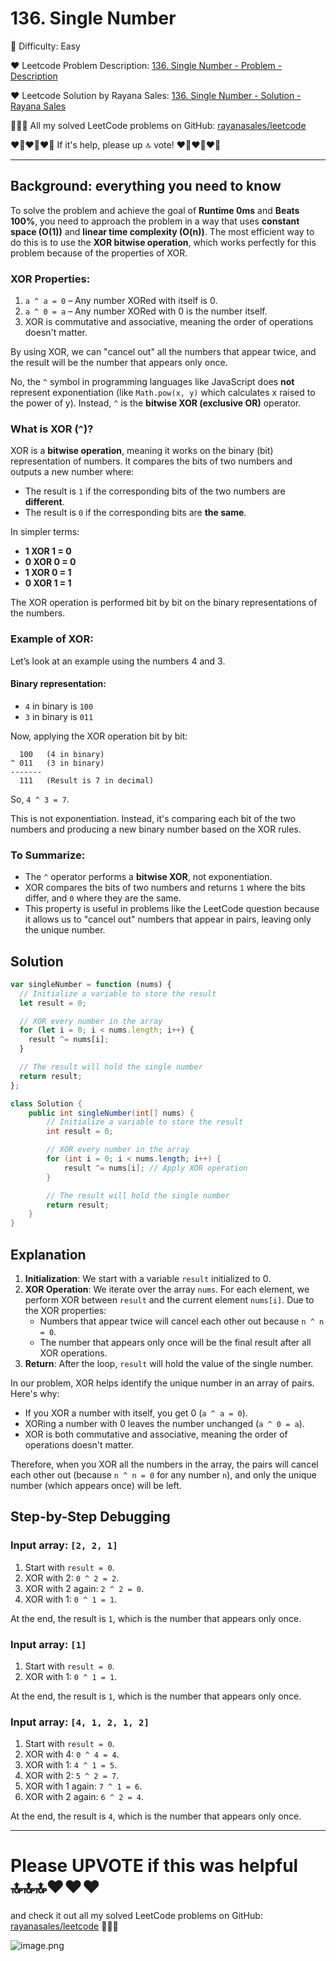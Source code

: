 # 136. Single Number

🌱 Difficulty: Easy

❤️ Leetcode Problem Description: [136. Single Number - Problem - Description](https://leetcode.com/problems/single-number/description/)

❤️ Leetcode Solution by Rayana Sales: [136. Single Number - Solution - Rayana Sales](https://leetcode.com/problems/single-number/solutions/5832601/runtime-0ms-beats-99-xor-operation-simple-to-understand-java-javascript)

💁🏻‍♀️ All my solved LeetCode problems on GitHub: [rayanasales/leetcode](https://github.com/rayanasales/leetcode)

❤️‍🔥❤️‍🔥❤️‍🔥 If it's help, please up 🔝 vote! ❤️‍🔥❤️‍🔥❤️‍🔥

---

## Background: everything you need to know

To solve the problem and achieve the goal of **Runtime 0ms** and **Beats 100%**, you need to approach the problem in a way that uses **constant space (O(1))** and **linear time complexity (O(n))**. The most efficient way to do this is to use the **XOR bitwise operation**, which works perfectly for this problem because of the properties of XOR.

### XOR Properties:

1. `a ^ a = 0` – Any number XORed with itself is 0.
2. `a ^ 0 = a` – Any number XORed with 0 is the number itself.
3. XOR is commutative and associative, meaning the order of operations doesn't matter.

By using XOR, we can "cancel out" all the numbers that appear twice, and the result will be the number that appears only once.

No, the `^` symbol in programming languages like JavaScript does **not** represent exponentiation (like `Math.pow(x, y)` which calculates x raised to the power of y). Instead, `^` is the **bitwise XOR (exclusive OR)** operator.

### What is XOR (`^`)?

XOR is a **bitwise operation**, meaning it works on the binary (bit) representation of numbers. It compares the bits of two numbers and outputs a new number where:

- The result is `1` if the corresponding bits of the two numbers are **different**.
- The result is `0` if the corresponding bits are **the same**.

In simpler terms:

- **1 XOR 1 = 0**
- **0 XOR 0 = 0**
- **1 XOR 0 = 1**
- **0 XOR 1 = 1**

The XOR operation is performed bit by bit on the binary representations of the numbers.

### Example of XOR:

Let’s look at an example using the numbers 4 and 3.

#### Binary representation:

- `4` in binary is `100`
- `3` in binary is `011`

Now, applying the XOR operation bit by bit:

```
  100   (4 in binary)
^ 011   (3 in binary)
-------
  111   (Result is 7 in decimal)
```

So, `4 ^ 3 = 7`.

This is not exponentiation. Instead, it's comparing each bit of the two numbers and producing a new binary number based on the XOR rules.

### To Summarize:

- The `^` operator performs a **bitwise XOR**, not exponentiation.
- XOR compares the bits of two numbers and returns `1` where the bits differ, and `0` where they are the same.
- This property is useful in problems like the LeetCode question because it allows us to "cancel out" numbers that appear in pairs, leaving only the unique number.

## Solution

```javascript []
var singleNumber = function (nums) {
  // Initialize a variable to store the result
  let result = 0;

  // XOR every number in the array
  for (let i = 0; i < nums.length; i++) {
    result ^= nums[i];
  }

  // The result will hold the single number
  return result;
};
```

```Java []
class Solution {
    public int singleNumber(int[] nums) {
        // Initialize a variable to store the result
        int result = 0;

        // XOR every number in the array
        for (int i = 0; i < nums.length; i++) {
            result ^= nums[i]; // Apply XOR operation
        }

        // The result will hold the single number
        return result;
    }
}
```

## Explanation

1. **Initialization**: We start with a variable `result` initialized to 0.
2. **XOR Operation**: We iterate over the array `nums`. For each element, we perform XOR between `result` and the current element `nums[i]`. Due to the XOR properties:
   - Numbers that appear twice will cancel each other out because `n ^ n = 0`.
   - The number that appears only once will be the final result after all XOR operations.
3. **Return**: After the loop, `result` will hold the value of the single number.

In our problem, XOR helps identify the unique number in an array of pairs. Here's why:

- If you XOR a number with itself, you get 0 (`a ^ a = 0`).
- XORing a number with 0 leaves the number unchanged (`a ^ 0 = a`).
- XOR is both commutative and associative, meaning the order of operations doesn't matter.

Therefore, when you XOR all the numbers in the array, the pairs will cancel each other out (because `n ^ n = 0` for any number `n`), and only the unique number (which appears once) will be left.

## Step-by-Step Debugging

### Input array: `[2, 2, 1]`

1. Start with `result = 0`.
2. XOR with 2: `0 ^ 2 = 2`.
3. XOR with 2 again: `2 ^ 2 = 0`.
4. XOR with 1: `0 ^ 1 = 1`.

At the end, the result is `1`, which is the number that appears only once.

### Input array: `[1]`

1. Start with `result = 0`.
2. XOR with 1: `0 ^ 1 = 1`.

At the end, the result is `1`, which is the number that appears only once.

### Input array: `[4, 1, 2, 1, 2]`

1. Start with `result = 0`.
2. XOR with 4: `0 ^ 4 = 4`.
3. XOR with 1: `4 ^ 1 = 5`.
4. XOR with 2: `5 ^ 2 = 7`.
5. XOR with 1 again: `7 ^ 1 = 6`.
6. XOR with 2 again: `6 ^ 2 = 4`.

At the end, the result is `4`, which is the number that appears only once.

---

# Please UPVOTE if this was helpful 🔝🔝🔝❤️❤️❤️

and check it out all my solved LeetCode problems on GitHub: [rayanasales/leetcode](https://github.com/rayanasales/leetcode) 🤙😚🤘

![image.png](https://assets.leetcode.com/users/images/57bce3b1-56e2-4c20-9cdf-b61fef26b93b_1725494158.6252415.png)
